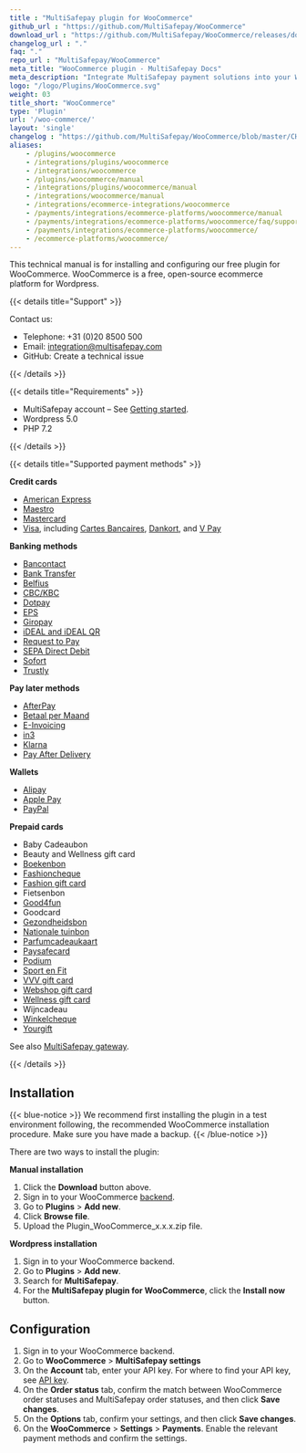 ```yaml
---
title : "MultiSafepay plugin for WooCommerce"
github_url : "https://github.com/MultiSafepay/WooCommerce"
download_url : "https://github.com/MultiSafepay/WooCommerce/releases/download/4.12.0/Plugin_WooCommerce_4.12.0.zip"
changelog_url : "."
faq: "."
repo_url : "MultiSafepay/WooCommerce"
meta_title: "WooCommerce plugin - MultiSafepay Docs"
meta_description: "Integrate MultiSafepay payment solutions into your Wordpress WooCommerce webshop. MultiSafepay Docs provides information about getting started, building and testing integrations."
logo: "/logo/Plugins/WooCommerce.svg"
weight: 03
title_short: "WooCommerce"
type: 'Plugin'
url: '/woo-commerce/'
layout: 'single'
changelog : "https://github.com/MultiSafepay/WooCommerce/blob/master/CHANGELOG.md"
aliases: 
    - /plugins/woocommerce
    - /integrations/plugins/woocommerce
    - /integrations/woocommerce
    - /plugins/woocommerce/manual
    - /integrations/plugins/woocommerce/manual
    - /integrations/woocommerce/manual
    - /integrations/ecommerce-integrations/woocommerce
    - /payments/integrations/ecommerce-platforms/woocommerce/manual
    - /payments/integrations/ecommerce-platforms/woocommerce/faq/supported-payment-methods/
    - /payments/integrations/ecommerce-platforms/woocommerce/
    - /ecommerce-platforms/woocommerce/
---
```


This technical manual is for installing and configuring our free plugin for WooCommerce. WooCommerce is a free, open-source ecommerce platform for Wordpress.

{{< details title="Support" >}}

Contact us:

- Telephone: +31 (0)20 8500 500
- Email: <integration@multisafepay.com>
- GitHub: Create a technical issue

{{< /details >}}

{{< details title="Requirements" >}}

- MultiSafepay account – See [Getting started](/getting-started/).
- Wordpress 5.0
- PHP 7.2

{{< /details >}}

{{< details title="Supported payment methods" >}}

**Credit cards**

- [American Express](/payment-methods/american-express/)
- [Maestro](/payment-methods/maestro)
- [Mastercard](/payment-methods/mastercard)
- [Visa](/payment-methods/visa), including [Cartes Bancaires](/payments/methods/cartes-bancaires), [Dankort](/payments/methods/dankort), and [V Pay](/payment-methods/vpay/)

**Banking methods**

- [Bancontact](/payment-methods/bancontact)
- [Bank Transfer](/payment-methods/bank-transfer)
- [Belfius](/payment-methods/belfius)
- [CBC/KBC](/payment-methods/cbc-kbc)
- [Dotpay](/payment-methods/dotpay)
- [EPS](/payment-methods/eps)
- [Giropay](/payment-methods/giropay)
- [iDEAL and iDEAL QR](/payment-methods/ideal)
- [Request to Pay](/payment-methods/request-to-pay)
- [SEPA Direct Debit](/payment-methods/sepa-direct-debit)
- [Sofort](/payment-methods/sofort)
- [Trustly](/payment-methods/trustly)

**Pay later methods**

- [AfterPay](/payment-methods/afterpay)
- [Betaal per Maand](/payment-methods/betaal-per-maand)
- [E-Invoicing](/payment-methods/e-invoicing)
- [in3](/payment-methods/in3)
- [Klarna](/payment-methods/klarna)
- [Pay After Delivery](/payment-methods/pay-after-delivery)

**Wallets**

- [Alipay](/payment-methods/alipay)
- [Apple Pay](/payment-methods/apple-pay)
- [PayPal](/payment-methods/paypal)

**Prepaid cards**

- Baby Cadeaubon
- Beauty and Wellness gift card
- [Boekenbon](https://www.cadeaubon.nl/cadeaubonnen/nederlandse-boekenbon)
- [Fashioncheque](https://www.fashioncheque.com/nl)
- [Fashion gift card](https://www.fashion-giftcard.nl)
- Fietsenbon
- [Good4fun](https://www.good4fun.nl)
- Goodcard
- [Gezondheidsbon](https://www.gezondheidsbon.nl/mhome)
- [Nationale tuinbon](https://www.nationale-tuinbon.nl)
- [Parfumcadeaukaart](https://www.parfumcadeaukaart.nl)
- [Paysafecard](/payment-methods/paysafecard)
- [Podium](https://www.podiumcadeaukaart.nl)
- [Sport en Fit](https://www.sportenfitcadeau.nl)
- [VVV gift card](https://www.vvvcadeaukaarten.nl)
- [Webshop gift card](https://www.webshopgiftcard.nl)
- [Wellness gift card](https://www.wellnessgiftcard.nl)
- Wijncadeau
- [Winkelcheque](https://www.winkelcheque.nl)
- [Yourgift](https://www.yourgift.nl/)

See also [MultiSafepay gateway](/developer/generic-gateways/#multisafepay-gateways).

{{< /details >}}

## Installation

{{< blue-notice >}} We recommend first installing the plugin in a test environment following, the recommended WooCommerce installation procedure. Make sure you have made a backup. {{< /blue-notice >}}

There are two ways to install the plugin:

**Manual installation**

1. Click the **Download** button above.
2. Sign in to your WooCommerce [backend](/glossaries/multisafepay-glossary/#backend).
3. Go to **Plugins** > **Add new**. 
4. Click **Browse file**.
5. Upload the Plugin_WooCommerce_x.x.x.zip file.

**Wordpress installation**

1. Sign in to your WooCommerce backend.
2. Go to **Plugins** > **Add new**.
3. Search for **MultiSafepay**. 
4. For the **MultiSafepay plugin for WooCommerce**, click the **Install now** button.

## Configuration
1. Sign in to your WooCommerce backend.
2. Go to **WooCommerce** > **MultiSafepay settings**
3. On the **Account** tab, enter your API key. For where to find your API key, see [API key](/tools/multisafepay-control/get-your-api-key).
4. On the **Order status** tab, confirm the match between WooCommerce order statuses and MultiSafepay order statuses, and then click **Save changes**.
4. On the **Options** tab, confirm your settings, and then click **Save changes**.
5. On the **WooCommerce** > **Settings** > **Payments**. Enable the relevant payment methods and confirm the settings.


